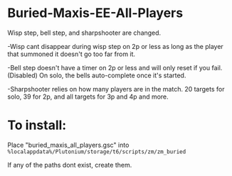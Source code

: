 # Buried-Maxis-EE-All-Players

Wisp step, bell step, and sharpshooter are changed.

-Wisp cant disappear during wisp step on 2p or less as long as the player that summoned it doesn't go too far from it.

-Bell step doesn't have a timer on 2p or less and will only reset if you fail. (Disabled) On solo, the bells auto-complete once it's started.

-Sharpshooter relies on how many players are in the match. 20 targets for solo, 39 for 2p, and all targets for 3p and 4p and more.



# To install:

Place "buried_maxis_all_players.gsc" into `%localappdata%/Plutonium/storage/t6/scripts/zm/zm_buried`

If any of the paths dont exist, create them.
